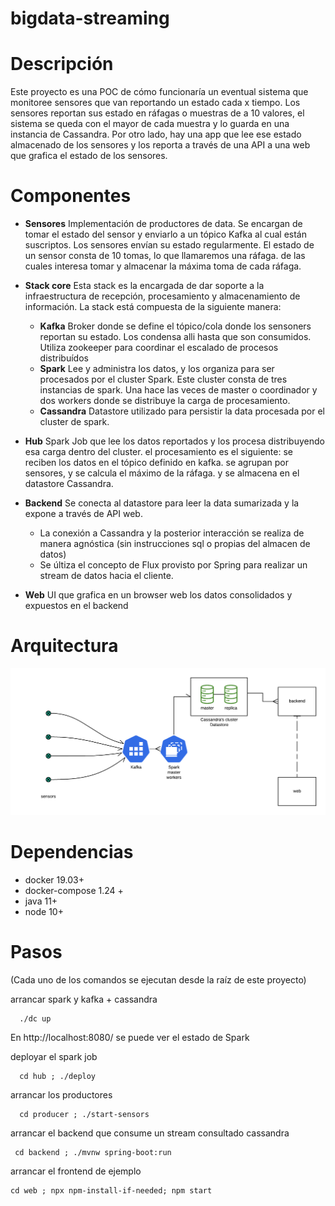 # bigdata-streaming


# Descripción

Este proyecto es una POC de cómo funcionaría un eventual sistema que monitoree sensores que van reportando un estado cada x tiempo. Los sensores reportan sus estado en ráfagas o muestras de a 10 valores, el sistema se queda con el mayor de cada muestra y lo guarda en una instancia de Cassandra. Por otro lado, hay una app que lee ese estado almacenado de los sensores y los reporta a través de una API a una web que grafica el estado de los sensores.

# Componentes

- **Sensores**
    Implementación de productores de data. Se encargan de tomar el estado del sensor y enviarlo a un tópico Kafka al cual están suscriptos. Los sensores envían su estado regularmente. El estado de un sensor consta de 10 tomas, lo que llamaremos una ráfaga. de las cuales interesa tomar y almacenar la máxima toma de cada ráfaga.

- **Stack core**
    Esta stack es la encargada de dar soporte a la infraestructura de recepción, procesamiento y almacenamiento de información. La stack está compuesta de la siguiente manera:
    - **Kafka**
      Broker donde se define el tópico/cola donde los sensoners reportan su estado. Los condensa alli hasta que son consumidos. Utiliza zookeeper para coordinar el escalado de procesos distribuídos
    - **Spark** 
      Lee y administra los datos, y los organiza para ser procesados por el cluster Spark. Este cluster consta de tres instancias de spark. Una hace las veces de master o coordinador y dos workers donde se distribuye la carga de procesamiento.
    - **Cassandra** 
      Datastore utilizado para persistir la data procesada por el cluster de spark.

- **Hub**
    Spark Job que lee los datos reportados y los procesa distribuyendo esa carga dentro del cluster. el procesamiento es el siguiente: se reciben los datos en el tópico definido en kafka. se agrupan por sensores, y se calcula el máximo de la ráfaga. y se almacena en el datastore Cassandra.

- **Backend**
    Se conecta al datastore para leer la data sumarizada y la expone a través de API web.
	- La conexión a Cassandra y la posterior interacción se realiza de manera agnóstica (sin instrucciones sql o propias del almacen de datos)
	- Se últiza el concepto de Flux provisto por Spring para realizar un stream de datos hacia el cliente.

- **Web**
    UI que grafica en un browser web los datos consolidados y expuestos en el backend


# Arquitectura  

![_](https://raw.githubusercontent.com/di3go-martinez/bigdata-streaming/master/.images/arq.png)



# Dependencias

- docker 19.03+
- docker-compose 1.24 +
- java 11+
- node 10+

# Pasos

(Cada uno de los comandos se ejecutan desde la raíz de este proyecto)


arrancar spark y kafka + cassandra
```
  ./dc up
```
En http://localhost:8080/ se puede ver el estado de Spark


deployar el spark job
```
  cd hub ; ./deploy
```

arrancar los productores
```
  cd producer ; ./start-sensors
```

arrancar el backend que consume un stream consultado cassandra
```
 cd backend ; ./mvnw spring-boot:run
```

arrancar el frontend de ejemplo
```
cd web ; npx npm-install-if-needed; npm start
```



